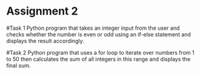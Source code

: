 # Assignment 2

#Task 1
Python program that takes an integer input from the user and checks whether the number is even or odd using an if-else statement and displays the result accordingly.

#Task 2
Python program that uses a for loop to iterate over numbers from 1 to 50 then calculates the sum of all integers in this range and displays the final sum.
